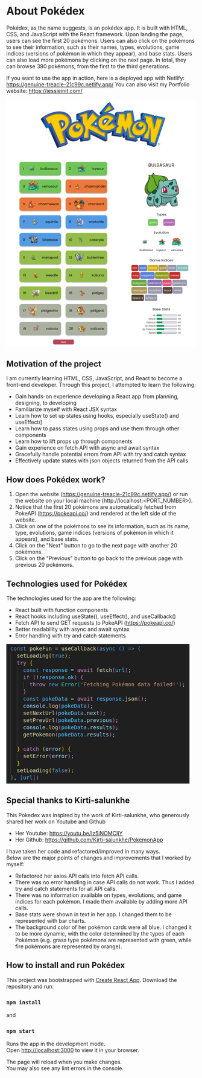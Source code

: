 # About Pokédex
Pokédex, as the name suggests, is an pokédex app. It is built with HTML, CSS, and JavaScript with the React framework. Upon landing the page, users can see the first 20 pokémons. Users can also click on the pokémons to see their information, such as their names, types, evolutions, game indices (versions of pokémon in which they appear), and base stats. Users can also load more pokémons by clicking on the next page. In total, they can browse 380 pokémons, from the first to the third generations.

If you want to use the app in action, here is a deployed app with Netlify: https://genuine-treacle-21c99c.netlify.app/
You can also visit my Portfolio website: https://jessieinit.com/

![Pokédex, an app where you can browse Pokémons](/public/images/Pokedex_Image.png)

## Motivation of the project
I am currently learning HTML, CSS, JavaScript, and React to become a front-end developer. Through this project, I attempted to learn the following:

* Gain hands-on experience developing a React app from planning, designing, to developing
* Familiarize myself with React JSX syntax
* Learn how to set up states using hooks, especially useState() and useEffect()
* Learn how to pass states using props and use them through other components
* Learn how to lift props up through components
* Gain experience on fetch API with async and await syntax
* Gracefully handle potential errors from API with try and catch syntax
* Effectively update states with json objects returned from the API calls

## How does Pokédex work?

1. Open the website (https://genuine-treacle-21c99c.netlify.app/) or run the website on your local machine (http://localhost:<PORT_NUMBER>).
2. Notice that the first 20 pokémons are automatically fetched from PokeAPI (https://pokeapi.co/) and rendered at the left side of the website.
3. Click on one of the pokémons to see its information, such as its name, type, evolutions, game indices (versions of pokémon in which it appears), and base stats.
4. Click on the "Next" button to go to the next page with another 20 pokémons.
5. Click on the "Previous" button to go back to the previous page with previous 20 pokémons.

## Technologies used for Pokédex

The technologies used for the app are the following:

* React built with function components
* React hooks including useState(), useEffect(), and useCallback()
* Fetch API to send GET requests to PokeAPI (https://pokeapi.co/)
* Better readability with async and await syntax
* Error handling with try and catch statements

![Example code using React hooks and fetch API](/public/images/Example_Code.png)

## Special thanks to Kirti-salunkhe

This Pokedex was inspired by the work of Kirti-salunkhe, who generously shared her work on Youtube and Github

* Her Youtube: https://youtu.be/Iz5iNOMCIjY
* Her Github: https://github.com/Kirti-salunkhe/PokemonApp

I have taken her code and refactored/improved in many ways. \
Below are the major points of changes and improvements that I worked by myself:

* Refactored her axios API calls into fetch API calls.
* There was no error handling in case API calls do not work. Thus I added try and catch statements for all API calls.
* There was no information available on types, evolutions, and game indices for each pokémon. I made them available by adding more API calls.
* Base stats were shown in text in her app. I changed them to be represented with bar charts.
* The background color of her pokémon cards were all blue. I changed it to be more dynamic, with the color determined by the types of each Pokémon (e.g. grass type pokémons are represented with green, while fire pokémons are represented by orange).

## How to install and run Pokédex

This project was bootstrapped with [Create React App](https://github.com/facebook/create-react-app).
Download the repository and run:

### `npm install`

and 

### `npm start`

Runs the app in the development mode.\
Open [http://localhost:3000](http://localhost:3000) to view it in your browser.

The page will reload when you make changes.\
You may also see any lint errors in the console.



